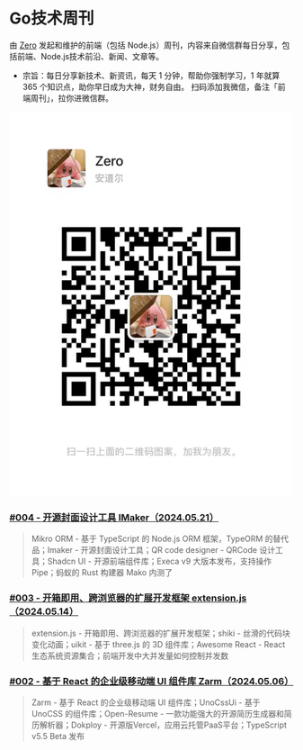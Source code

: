 # Go技术周刊

由 [Zero](https://github.com/whatwewant) 发起和维护的前端（包括 Node.js）周刊，内容来自微信群每日分享，包括前端、Node.js技术前沿、新闻、文章等。

* 宗旨：每日分享新技术、新资讯，每天 1 分钟，帮助你强制学习，1 年就算 365 个知识点，助你早日成为大神，财务自由。
扫码添加我微信，备注「前端周刊」，拉你进微信群。

![](./images/WeChat-QRCode.png)

### [#004 - 开源封面设计工具 IMaker（2024.05.21）](./004%20-%202024.05.21.md)

> Mikro ORM - 基于 TypeScript 的 Node.js ORM 框架，TypeORM 的替代品；Imaker - 开源封面设计工具；QR code designer - QRCode 设计工具；Shadcn UI - 开源前端组件库；Execa v9 大版本发布，支持操作 Pipe；蚂蚁的 Rust 构建器 Mako 内测了

### [#003 - 开箱即用、跨浏览器的扩展开发框架 extension.js（2024.05.14）](./003%20-%202024.05.14.md)

> extension.js - 开箱即用、跨浏览器的扩展开发框架；shiki - 丝滑的代码块变化动画；uikit - 基于 three.js 的 3D 组件库；Awesome React - React 生态系统资源集合；前端开发中大并发量如何控制并发数

### [#002 - 基于 React 的企业级移动端 UI 组件库 Zarm（2024.05.06）](./002%20-%202024.05.06.md)

> Zarm - 基于 React 的企业级移动端 UI 组件库；UnoCssUi - 基于 UnoCSS 的组件库；Open-Resume - 一款功能强大的开源简历生成器和简历解析器；Dokploy - 开源版Vercel，应用云托管PaaS平台；TypeScript v5.5 Beta 发布
